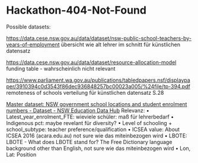 # Hackathon-404-Not-Found

Possible datasets:

https://data.cese.nsw.gov.au/data/dataset/nsw-public-school-teachers-by-years-of-employment
	übersicht wie alt lehrer im schnitt für künstlichen datensatz

https://data.cese.nsw.gov.au/data/dataset/resource-allocation-model
	funding table - wahrscheinlich nicht relevant
	
https://www.parliament.wa.gov.au/publications/tabledpapers.nsf/displaypaper/3910394c0d3543f86dec936848257bc00023a005/%24file/tp-394.pdf
	remoteness of schools verteilung für künstlichen datensatz S.28

[Master dataset: NSW government school locations and student enrolment numbers - Dataset - NSW Education Data Hub](https://data.cese.nsw.gov.au/data/dataset/nsw-public-schools-master-dataset)
Relevanz: 
•	Latest_year_enrolment_FTE: wieviele schüler: maß für lehrerbedarf
•	Indigenous pct: maybe revelant für diversity?
•	Level of schooling + school_subtype: teacher preference/qualification
•	ICSEA value: About ICSEA 2016 (acara.edu.au) not sure wie das miteinbezogen wird
•	LBOTE: LBOTE - What does LBOTE stand for? The Free Dictionary language background other than English, not sure wie das miteinbezogen wird
•	Lon, Lat: Position
